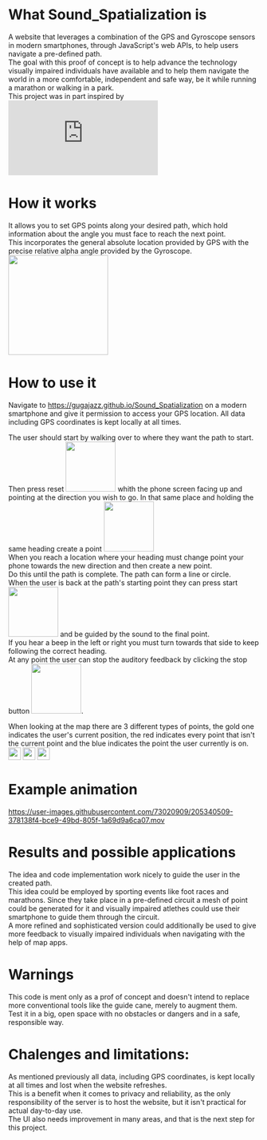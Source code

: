 # What Sound_Spatialization is
A website that leverages a combination of the GPS and Gyroscope sensors in modern smartphones, through JavaScript's web APIs, to help users navigate a pre-defined path.\
The goal with this proof of concept is to help advance the technology visually impaired individuals have available and to help them navigate the world in a more comfortable, independent and safe way, be it while running a marathon or walking in a park.\
This project was in part inspired by ![Google's Project Guideline](https://ai.googleblog.com/2021/05/project-guideline-enabling-those-with.html)

# How it works
It allows you to set GPS points along your desired path, which hold information about the angle you must face to reach the next point.\
This incorporates the general absolute location provided by GPS with the precise relative alpha angle provided by the Gyroscope.\
<img src="https://user-images.githubusercontent.com/73020909/205403691-e502c42a-05d7-441c-b5d2-d00805f52f9f.png" width="200">

# How to use it
Navigate to https://gugajazz.github.io/Sound_Spatialization on a modern smartphone and give it permission to access your GPS location. All data including GPS coordinates is kept locally at all times.


The user should start by walking over to where they want the path to start.\
Then press reset <img src="https://user-images.githubusercontent.com/73020909/205400069-6543c2b9-7bd8-4824-a1e4-f478acb7b260.png" width="100"> whith the phone screen facing up and pointing at the direction you wish to go.
In that same place and holding the same heading create a point <img src="https://user-images.githubusercontent.com/73020909/205400176-e0f5d3a0-d8f0-4270-9613-0fd26a6ff15a.png" width="100">\
When you reach a location where your heading must change point your phone towards the new direction and then create a new point.\
Do this until the path is complete. The path can form a line or circle.\
When the user is back at the path's starting point they can press start <img src="https://user-images.githubusercontent.com/73020909/205402644-4b3a7be0-c5f9-4cc3-92a9-c16060cbc5f5.png" width="100"> and be guided by the sound to the final point.\
If you hear a beep in the left or right you must turn towards that side to keep following the correct heading.\
At any point the user can stop the auditory feedback by clicking the stop button <img src="https://user-images.githubusercontent.com/73020909/205402793-3b59f265-484f-4052-8908-7277beb62ee6.png" width="100">.

When looking at the map there are 3 different types of points, the gold one indicates the user's current position, the red indicates every point that isn't the current point and the blue indicates the point the user currently is on. 
<img src="https://user-images.githubusercontent.com/73020909/205400779-153d6471-acf1-4514-a5ef-20b153d97692.png" width="25">
<img src="https://user-images.githubusercontent.com/73020909/205400783-0ba62ff7-c2a3-495c-9a72-3b0da755c81b.png" width="25">
<img src="https://user-images.githubusercontent.com/73020909/205400785-f0d26155-7543-4611-9ea9-d3657230130e.png" width="25">

# Example animation
https://user-images.githubusercontent.com/73020909/205340509-378138f4-bce9-49bd-805f-1a69d9a6ca07.mov

# Results and possible applications
The idea and code implementation work nicely to guide the user in the created path.\
This idea could be employed by sporting events like foot races and marathons. Since they take place in a pre-defined circuit a mesh of point could be generated for it and visually impaired atlethes could use their smartphone to guide them through the circuit.\
A more refined and sophisticated version could additionally be used to give more feedback to visually impaired individuals when navigating with the help of map apps.

# Warnings
This code is ment only as a prof of concept and doesn't intend to replace more conventional tools like the guide cane, merely to augment them.\
Test it in a big, open space with no obstacles or dangers and in a safe, responsible way.

# Chalenges and limitations:
As mentioned previously all data, including GPS coordinates, is kept locally at all times and lost when the website refreshes.\
This is a benefit when it comes to privacy and reliability, as the only responsibility of the server is to host the website, but it isn't practical for actual day-to-day use.\
The UI also needs improvement in many areas, and that is the next step for this project.
